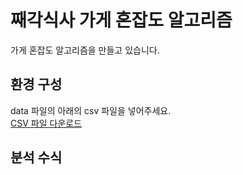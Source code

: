 # 째각식사 가게 혼잡도 알고리즘

가게 혼잡도 알고리즘을 만들고 있습니다.

## 환경 구성

data 파일의 아래의 csv 파일을 넣어주세요.<br>
[CSV 파일 다운로드](https://drive.google.com/drive/folders/11PjqFVGoZ-_eDsjJuLlKGkttfjtVPSaj?usp=sharing)

## 분석 수식

